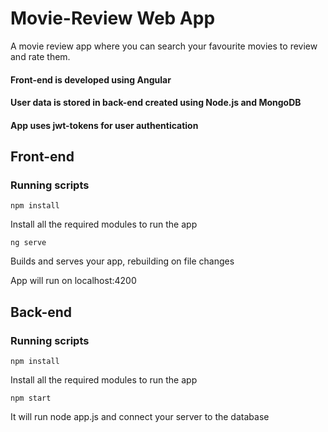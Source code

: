 # Movie-Review Web App
A movie review app where you can search your favourite movies to review and rate them.
#### Front-end is developed using Angular
#### User data is stored in back-end created using Node.js and MongoDB
#### App uses jwt-tokens for user authentication

## Front-end

### Running scripts
`npm install`

Install all the required modules to run the app

`ng serve`

Builds and serves your app, rebuilding on file changes

App will run on localhost:4200

## Back-end

### Running scripts
`npm install`

Install all the required modules to run the app

`npm start`

It will run node app.js and connect your server to the database

